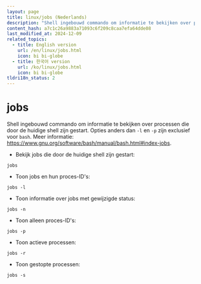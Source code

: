 ```yaml
---
layout: page
title: linux/jobs (Nederlands)
description: "Shell ingebouwd commando om informatie te bekijken over processen die door de huidige shell zijn gestart."
content_hash: a7c1c26a9883a71093c6f209c8caa7efa64dde08
last_modified_at: 2024-12-09
related_topics:
  - title: English version
    url: /en/linux/jobs.html
    icon: bi bi-globe
  - title: 한국어 version
    url: /ko/linux/jobs.html
    icon: bi bi-globe
tldri18n_status: 2
---
```

# jobs

Shell ingebouwd commando om informatie te bekijken over processen die door de huidige shell zijn gestart.
Opties anders dan `-l` en `-p` zijn exclusief voor `bash`.
Meer informatie: <https://www.gnu.org/software/bash/manual/bash.html#index-jobs>.

- Bekijk jobs die door de huidige shell zijn gestart:

`jobs`

- Toon jobs en hun proces-ID's:

`jobs -l`

- Toon informatie over jobs met gewijzigde status:

`jobs -n`

- Toon alleen proces-ID's:

`jobs -p`

- Toon actieve processen:

`jobs -r`

- Toon gestopte processen:

`jobs -s`
